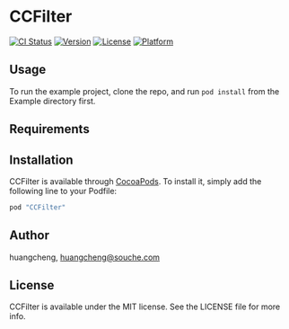 # CCFilter

[![CI Status](http://img.shields.io/travis/huangcheng/CCFilter.svg?style=flat)](https://travis-ci.org/huangcheng/CCFilter)
[![Version](https://img.shields.io/cocoapods/v/CCFilter.svg?style=flat)](http://cocoapods.org/pods/CCFilter)
[![License](https://img.shields.io/cocoapods/l/CCFilter.svg?style=flat)](http://cocoapods.org/pods/CCFilter)
[![Platform](https://img.shields.io/cocoapods/p/CCFilter.svg?style=flat)](http://cocoapods.org/pods/CCFilter)

## Usage

To run the example project, clone the repo, and run `pod install` from the Example directory first.

## Requirements

## Installation

CCFilter is available through [CocoaPods](http://cocoapods.org). To install
it, simply add the following line to your Podfile:

```ruby
pod "CCFilter"
```

## Author

huangcheng, huangcheng@souche.com

## License

CCFilter is available under the MIT license. See the LICENSE file for more info.
